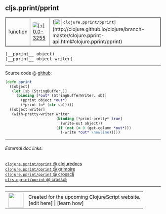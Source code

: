 ## cljs.pprint/pprint



 <table border="1">
<tr>
<td>function</td>
<td><a href="https://github.com/cljsinfo/cljs-api-docs/tree/0.0-3255"><img valign="middle" alt="[+] 0.0-3255" title="Added in 0.0-3255" src="https://img.shields.io/badge/+-0.0--3255-lightgrey.svg"></a> </td>
<td>
[<img height="24px" valign="middle" src="http://i.imgur.com/1GjPKvB.png"> <samp>clojure.pprint/pprint</samp>](http://clojure.github.io/clojure/branch-master/clojure.pprint-api.html#clojure.pprint/pprint)
</td>
</tr>
</table>


 <samp>
(__pprint__ object)<br>
</samp>
 <samp>
(__pprint__ object writer)<br>
</samp>

---







Source code @ [github](https://github.com/clojure/clojurescript/blob/r1.7.189/src/main/cljs/cljs/pprint.cljs#L811-L822):

```clj
(defn pprint
  ([object]
   (let [sb (StringBuffer.)]
     (binding [*out* (StringBufferWriter. sb)]
       (pprint object *out*)
       (*print-fn* (str sb)))))
  ([object writer]
   (with-pretty-writer writer
                       (binding [*print-pretty* true]
                         (write-out object))
                       (if (not (= 0 (get-column *out*)))
                         (-write *out* \newline)))))
```

<!--
Repo - tag - source tree - lines:

 <pre>
clojurescript @ r1.7.189
└── src
    └── main
        └── cljs
            └── cljs
                └── <ins>[pprint.cljs:811-822](https://github.com/clojure/clojurescript/blob/r1.7.189/src/main/cljs/cljs/pprint.cljs#L811-L822)</ins>
</pre>

-->

---



###### External doc links:

[`clojure.pprint/pprint` @ clojuredocs](http://clojuredocs.org/clojure.pprint/pprint)<br>
[`clojure.pprint/pprint` @ grimoire](http://conj.io/store/v1/org.clojure/clojure/1.7.0-beta3/clj/clojure.pprint/pprint/)<br>
[`clojure.pprint/pprint` @ crossclj](http://crossclj.info/fun/clojure.pprint/pprint.html)<br>
[`cljs.pprint/pprint` @ crossclj](http://crossclj.info/fun/cljs.pprint.cljs/pprint.html)<br>

---

 <table>
<tr><td>
<img valign="middle" align="right" width="48px" src="http://i.imgur.com/Hi20huC.png">
</td><td>
Created for the upcoming ClojureScript website.<br>
[edit here] | [learn how]
</td></tr></table>

[edit here]:https://github.com/cljsinfo/cljs-api-docs/blob/master/cljsdoc/cljs.pprint/pprint.cljsdoc
[learn how]:https://github.com/cljsinfo/cljs-api-docs/wiki/cljsdoc-files

<!--

This information was too distracting to show to readers, but I'll leave it
commented here since it is helpful to:

- pretty-print the data used to generate this document
- and show how to retrieve that data



The API data for this symbol:

```clj
{:ns "cljs.pprint",
 :name "pprint",
 :signature ["[object]" "[object writer]"],
 :history [["+" "0.0-3255"]],
 :type "function",
 :full-name-encode "cljs.pprint/pprint",
 :source {:code "(defn pprint\n  ([object]\n   (let [sb (StringBuffer.)]\n     (binding [*out* (StringBufferWriter. sb)]\n       (pprint object *out*)\n       (*print-fn* (str sb)))))\n  ([object writer]\n   (with-pretty-writer writer\n                       (binding [*print-pretty* true]\n                         (write-out object))\n                       (if (not (= 0 (get-column *out*)))\n                         (-write *out* \\newline)))))",
          :title "Source code",
          :repo "clojurescript",
          :tag "r1.7.189",
          :filename "src/main/cljs/cljs/pprint.cljs",
          :lines [811 822]},
 :full-name "cljs.pprint/pprint",
 :clj-symbol "clojure.pprint/pprint"}

```

Retrieve the API data for this symbol:

```clj
;; from Clojure REPL
(require '[clojure.edn :as edn])
(-> (slurp "https://raw.githubusercontent.com/cljsinfo/cljs-api-docs/catalog/cljs-api.edn")
    (edn/read-string)
    (get-in [:symbols "cljs.pprint/pprint"]))
```

-->
